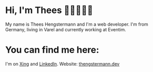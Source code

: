 # Hi, I'm Thees 👋🏼👨🏻‍💻
My name is Thees Hengstermann and I'm a web developer. I'm from Germany, living in Varel and currently working at Eventim.
# You can find me here:
I'm on <a href="https://www.xing.com/profile/Thees_Hengstermann">Xing</a> and <a href="https://www.linkedin.com/in/thees-hengstermann/">LinkedIn</a>.
Website: <a href="https://www.thengstermann.dev">thengstermann.dev</a>

<!---
TheesHengstermann/TheesHengstermann is a ✨ special ✨ repository because its `README.md` (this file) appears on your GitHub profile.
You can click the Preview link to take a look at your changes.
--->
